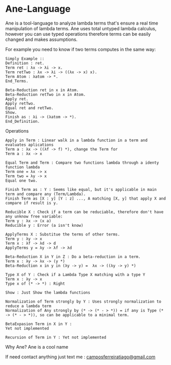# Ane-Language

Ane is a tool-language to analyze lambda terms that's ensure a real time manipulation of lambda terms.
Ane uses total untyped lambda calculus, however you can use typed operations therefore terms can be easily changed and makes assumptions.

For example you need to know if two terms computes in the same way:
```
Simply Example ::
Definition : ret.
Term ret : λx -> λi -> x.
Term retTwo : λx -> λi -> ((λx -> x) x).
Term Atom : λatom -> *.
End_Terms.

Beta-Reduction ret in x in Atom.
Beta-Reduction retTwo in x in Atom.
Apply ret.
Apply retTwo.
Equal ret and retTwo.
Show.
Finish as : λi -> (λatom -> *).
End_Definition.
```

Operations 
```
Apply in Term : Linear walk in a lambda function in a term and evaluates aplications
Term a : λx -> ((λf -> f) *), change the Term for
Term a : λx -> x

Equal Term and Term : Compare two functions lambda through a identy function lambda
Term one = λx -> x
Term two = λy -> x
Equal one two.

Finish Term as : Y : Seems like equal, but it's applicable in main term and compare any (Term/Lambda).
Finish Term as [X : y] [Y : z] ..., A matching [X, y] that apply X and compare if result is y.

Reducible X : Check if a term can be reduciable, therefore don't have any unknow free variable:
Term y : λx -> (x a)
Reducible y : Error (a isn't know)

ApplyTerms X : Substitue the terms of other terms.
Term y : λy -> x
Term x : λf -> λd -> d
ApplyTerms y = λy -> λf -> λd

Beta-Reduction X in Y in Z : Do a beta-reduction in a term.
Term x : λy -> λx -> (y *)
Beta-Reduction x in y in (λy -> y) =  λx -> ((λy -> y) *)

Type X of Y : Check if a Lambda Type X matching with a type Y
Term x : λy -> x
Type x of (* -> *) : Right

Show : Just Show the lambda functions

Normalization of Term strongly by Y : Uses strongly normalization to reduce a lambda term
Normalization of Any strongly by (* -> (* - > *)) = if any is Type (* -> (* - > *)), so can be applicable to a minimal term.

BetaExpasion Term in X in Y :
Yet not implemented

Recursion of Term in Y : Yet not implemented
```

Why Ane?
Ane is a cool name

If need contact anything just text me :
camposferreiratiago@gmail.com






